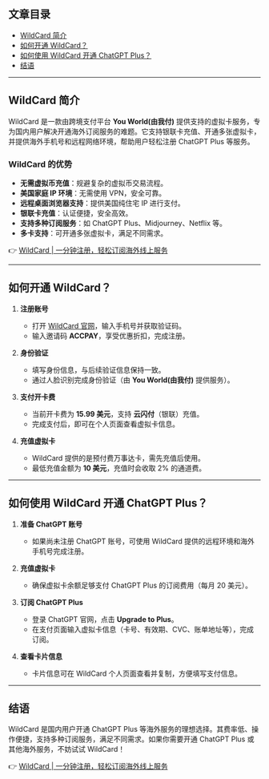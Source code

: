 ## 文章目录
- [WildCard 简介](#wildcard-简介)
- [如何开通 WildCard？](#如何开通-wildcard)
- [如何使用 WildCard 开通 ChatGPT Plus？](#如何使用-wildcard-开通-chatgpt-plus)
- [结语](#结语)

---

## WildCard 简介

WildCard 是一款由跨境支付平台 **You World(由我付)** 提供支持的虚拟卡服务，专为国内用户解决开通海外订阅服务的难题。它支持银联卡充值、开通多张虚拟卡，并提供海外手机号和远程网络环境，帮助用户轻松注册 ChatGPT Plus 等服务。

### WildCard 的优势
- **无需虚拟币充值**：规避复杂的虚拟币交易流程。
- **美国家庭 IP 环境**：无需使用 VPN，安全可靠。
- **远程桌面浏览器支持**：提供美国纯住宅 IP 进行支付。
- **银联卡充值**：认证便捷，安全高效。
- **支持多种订阅服务**：如 ChatGPT Plus、Midjourney、Netflix 等。
- **多卡支持**：可开通多张虚拟卡，满足不同需求。

👉 [WildCard | 一分钟注册，轻松订阅海外线上服务](https://bit.ly/bewildcard)

---

## 如何开通 WildCard？

1. **注册账号**  
   - 打开 [WildCard 官网](https://bit.ly/bewildcard)，输入手机号并获取验证码。
   - 输入邀请码 **ACCPAY**，享受优惠折扣，完成注册。

2. **身份验证**  
   - 填写身份信息，与后续验证信息保持一致。
   - 通过人脸识别完成身份验证（由 **You World(由我付)** 提供服务）。

3. **支付开卡费**  
   - 当前开卡费为 **15.99 美元**，支持 **云闪付**（银联）充值。
   - 完成支付后，即可在个人页面查看虚拟卡信息。

4. **充值虚拟卡**  
   - WildCard 提供的是预付费万事达卡，需先充值后使用。
   - 最低充值金额为 **10 美元**，充值时会收取 2% 的通道费。

---

## 如何使用 WildCard 开通 ChatGPT Plus？

1. **准备 ChatGPT 账号**  
   - 如果尚未注册 ChatGPT 账号，可使用 WildCard 提供的远程环境和海外手机号完成注册。

2. **充值虚拟卡**  
   - 确保虚拟卡余额足够支付 ChatGPT Plus 的订阅费用（每月 20 美元）。

3. **订阅 ChatGPT Plus**  
   - 登录 ChatGPT 官网，点击 **Upgrade to Plus**。
   - 在支付页面输入虚拟卡信息（卡号、有效期、CVC、账单地址等），完成订阅。

4. **查看卡片信息**  
   - 卡片信息可在 WildCard 个人页面查看并复制，方便填写支付信息。

---

## 结语

WildCard 是国内用户开通 ChatGPT Plus 等海外服务的理想选择。其费率低、操作便捷，支持多种订阅服务，满足不同需求。如果你需要开通 ChatGPT Plus 或其他海外服务，不妨试试 WildCard！

👉 [WildCard | 一分钟注册，轻松订阅海外线上服务](https://bit.ly/bewildcard)